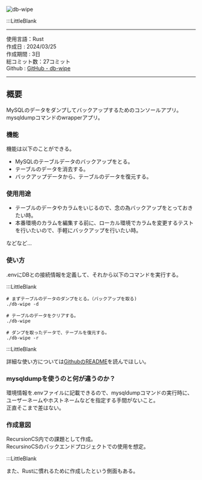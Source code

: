 
![db-wipe](/pages/Products/page/db-wipe/img/db-wipe_t.jpg)  

:::LittleBlank

---    

使用言語：Rust    
作成日 : 2024/03/25    
作成期間 : 3日    
総コミット数：27コミット    
Github : [GitHub - db-wipe](https://github.com/kip2/db-wipe)    

---    

## 概要    

MySQLのデータをダンプしてバックアップするためのコンソールアプリ。    
mysqldumpコマンドのwrapperアプリ。    

### 機能

機能は以下のことができる。  

- MySQLのテーブルデータのバックアップをとる。  
- テーブルのデータを消去する。  
- バックアップデータから、テーブルのデータを復元する。  

### 使用用途  

- テーブルのデータやカラムをいじるので、念の為バックアップをとっておきたい時。  
- 本番環境のカラムを編集する前に、ローカル環境でカラムを変更するテストを行いたいので、手軽にバックアップを行いたい時。  

などなど...

### 使い方  

.envにDBとの接続情報を定義して、それから以下のコマンドを実行する。    

:::LittleBlank  

```shell    
# まずテーブルのデータのダンプをとる。（バックアップを取る)    
./db-wipe -d    

# テーブルのデータをクリアする。    
./db-wipe    

# ダンプを取ったデータで、テーブルを復元する。    
./db-wipe -r    
```    

:::LittleBlank  

詳細な使い方については[GithubのREADME](https://github.com/kip2/db-wipe)を読んでほしい。  

### mysqldumpを使うのと何が違うのか？  

環境情報を.envファイルに記載できるので、mysqldumpコマンドの実行時に、ユーザーネームやホストネームなどを指定する手間がないこと。  
正直そこまで差はない。

### 作成意図  

RecursionCS内での課題として作成。    
RecursinoCSのバックエンドプロジェクトでの使用を想定。  

:::LittleBlank  

また、Rustに慣れるために作成したという側面もある。  

